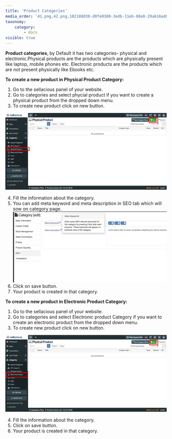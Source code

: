 ```yaml
---
title: 'Product Categories'
media_order: '41.png,42.png,102188838-d0fe0380-3edb-11eb-88e0-29a616ad8242.png'
taxonomy:
    category:
        - docs
visible: true
---
```


**Product categories**, by Default it has two categories- physical and electronic.Physical products are the products which are physically present like laptop, mobile phones etc. Electronic products are the products which are not present physically like Ebooks etc. 

**To create a new product in Physical Product Category:**

1. Go to the sellacious panel of your website.
2. Go to categories and select phycial product if you want to create a physical product from the dropped down menu.
3. To create new product click on new button.

![](41.png)

4. Fill the information about the category.
5. You can add meta keyword and meta description in SEO tab which will sow on category page.
![](102188838-d0fe0380-3edb-11eb-88e0-29a616ad8242.png)
6. Click on save button.
7. Your product is created in that category.

**To create a new product in Electronic Product Category:**

1. Go to the sellacious panel of your website.
2. Go to categories and select Electronic product Category if you want to create an electronic product from the 
   dropped down menu.
3. To create new product click on new button.

![](42.png)

4. Fill the information about the category.
5. Click on save button.
6. Your product is created in that category.

